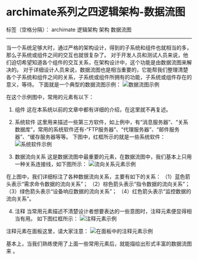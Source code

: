 ﻿# archimate系列之四逻辑架构-数据流图

标签（空格分隔）： archimate 逻辑架构 架构 数据流图

---

当一个系统足够大时，通过严格的架构设计，得到的子系统和组件也就相当的多，那么子系统或组件之间的交互也就很复杂了。
对于开发人员和测试人员来说，他们迫切希望知道各个组件的交互关系，在架构设计中，这个功能是由数据流图来解决的。
对于详细设计人员来说，数据流图也是相当重要的，它能帮我们整理清楚各个子系统和组件之间的关系，子系统或组件所拥有的功能，子系统或组件存在的意义，等待。
下面就是一个典型的数据流图示例：
![数据流图示例][1]

在这个示例图中，常用的元素有以下：

 1. 组件
这在本系统以前的文章中都有详细的介绍，在这里就不再复述。

 2. 系统软件
这里用来描述一些第三方软件，如上例中，有“消息服务器”、“关系数据库”，常用的系统软件还有-“FTP服务器”、“代理服务器”、“邮件服务器”、“缓存服务器等等。
下图中，红框所示的就是一些系统软件：
![系统软件示例][2]


 3. 数据流向关系
这是数据流图中最重要的元素，在数据流图中，我们基本上只用一种关系连接线，如下图所示：
![流向关系元素示例][3]


在上图中，我们详细标注了各种数据流向关系，主要有如下的关系：
（1）蓝色箭头表示“需求命令数据的流向关系”；
（2）棕色箭头表示“指令数据的流向关系”；
（3）绿色箭头表示“设备响应数据的流向关系”；
（4）红色箭头表示“监控数据的流向关系”。


 4. 注释
当常用元素描述不清楚设计者想要表达的一些意图时，注释元素便显得相当有用。
如下图红框所示：
![注释元素示例][4]

注释元素在面板这里，请大家注意：
![在面板中的注释元素示例][5]

基本上，当我们熟练使用了上面一些常用元素后，就能描绘出形式丰富的数据流图来 。


  [1]: https://raw.githubusercontent.com/wiki/wallace1/archimate-learning/dataflow.bmp
  [2]: https://raw.githubusercontent.com/wiki/wallace1/archimate-learning/systemsoftware.png
  [3]: https://raw.githubusercontent.com/wiki/wallace1/archimate-learning/flow.png
  [4]: https://raw.githubusercontent.com/wiki/wallace1/archimate-learning/comment.png
  [5]: https://raw.githubusercontent.com/wiki/wallace1/archimate-learning/comment2.png